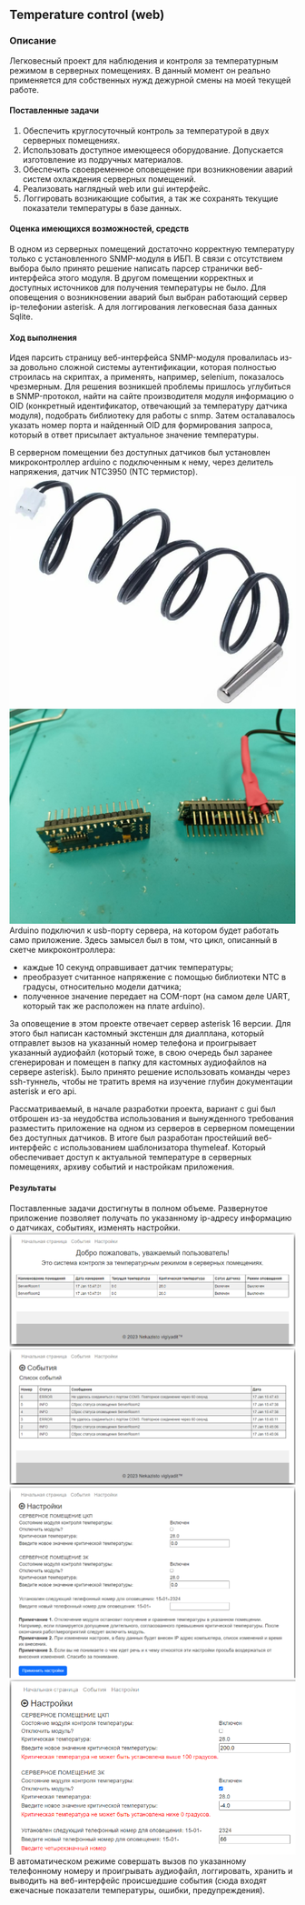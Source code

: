 ## Temperature control (web)

### Описание

Легковесный проект для наблюдения и контроля за температурным режимом в серверных помещениях.
В данный момент он реально применяется для собственных нужд дежурной смены на моей текущей работе.

#### Поставленные задачи

1. Обеспечить круглосуточный контроль за температурой в двух серверных помещениях.
2. Использовать доступное имеющееся оборудование. Допускается изготовление из подручных материалов.
3. Обеспечить своевременное оповещение при возникновении аварий систем охлаждения серверных помещений.
4. Реализовать наглядный web или gui интерфейс.
5. Логгировать возникающие события, а так же сохранять текущие показатели температуры в базе данных.

#### Оценка имеющихся возможностей, средств

В одном из серверных помещений достаточно корректную температуру только с установленного SNMP-модуля в ИБП. В связи с
отсутствием выбора
было принято решение написать парсер странички веб-интерфейса этого модуля.
В другом помещении корректных и доступных источников для получения температуры не было.
Для оповещения о возникновении аварий был выбран работающий сервер ip-телефонии asterisk. А для логгирования легковесная
база данных Sqlite.

#### Ход выполнения

Идея парсить страницу веб-интерфейса SNMP-модуля провалилась из-за довольно сложной системы аутентификации, которая
полностью строилась на скриптах, а применять,
например, selenium, показалось чрезмерным.
Для решения возникшей проблемы пришлось углубиться в SNMP-протокол, найти на сайте производителя модуля информацию о
OID (конкретный идентификатор, отвечающий за температуру датчика модуля), подобрать библиотеку для работы с snmp. Затем
осталавалось указать номер порта и
найденный OID для формирования запроса, который в ответ присылает актуальное значение температуры.

В серверном помещении без доступных датчиков был установлен микроконтроллер arduino с подключенным к нему, через
делитель напряжения, датчик NTC3950 (NTC термистор).
![image info](images/image05.jpg)
![image info](images/image06.jpg)
Arduino подключил к usb-порту сервера, на котором будет работать само приложение. Здесь замысел был в том, что цикл,
описанный в скетче микроконтроллера:

- каждые 10 секунд оправшивает датчик температуры;
- преобразует считанное напряжение с помощью библиотеки NTC в градусы, относительно модели датчика;
- полученное значение передает на COM-порт (на самом деле UART, который так же расположен на плате arduino).

За оповещение в этом проекте отвечает сервер asterisk 16 версии. Для этого был написан кастомный экстеншн для диалплана,
который отправлет вызов на указанный номер телефона и проигрывает указанный аудиофайл (который тоже, в свою очередь был
заранее сгенерирован и помещен в папку для кастомных аудиофайлов на сервере asterisk). Было принято решение использовать
команды через ssh-туннель, чтобы не тратить время на изучение глубин документации asterisk и его api.

Рассматриваемый, в начале разработки проекта, вариант с gui был отброшен из-за неудобства использования и вынужденного
требования
разместить приложение на одном из серверов в серверном помещении без доступных датчиков. В итоге был разработан
простейший
веб-интерфейс с использованием шаблонизатора thymeleaf. Который обеспечивает доступ к актуальной температуре в серверных
помещениях, архиву событий и настройкам приложения.

#### 

#### Результаты

Поставленные задачи достигнуты в полном объеме.
Развернутое приложение позволяет получать по указанному ip-адресу
информацию о датчиках, событиях, изменять настройки.
![image info](images/image01.jpg)
![image info](images/image02.jpg)
![image info](images/image03.jpg)
![image info](images/image04.jpg)
В автоматическом режиме совершать вызов по указанному телефонному
номеру и проигрывать аудиофайл, логгировать, хранить и выводить на веб-интерфейс происшедшие события (сюда входят ежечасные показатели
температуры, ошибки, предупреждения).
